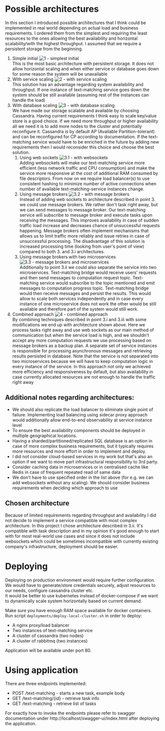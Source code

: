 # Possible architectures

In this section I introduced possible architectures that I think could be implemented in real world depending on actual
load and
business requirements. I ordered them from the simplest and requiring the least resources to the ones allowing the best
availability and horizontal scalability/with the highest throughput. I assumed that we require a persistent storage from
the beginning.

1. Simple initial
   ![1 - simplest initial](possibleArchitectures/1-simple-initial.png)<br/>
   This is the most basic architecture with persistent storage. It does not allow horizontal scaling and when either
   service or database goes down for some reason the system will be unavailable
2. With service scaling
   ![2 - with service scaling](possibleArchitectures/2-with-service-scaling.png)<br/>
   This solution has an advantage regarding system availability and throughput. If one instance of text-matching service
   goes down
   the system should be still available (assuming rest of the instances can handle the load)
3. With database scaling
   ![3 - with database scaling](possibleArchitectures/3-with-database-scaling.png)<br>
   We have made our storage scalable and available by choosing Cassandra. Having current requirements I think easy to
   scale key/value store is a good choice. If
   we need more throughput or higher availability all we need it is to add more nodes to the cluster and potentially
   reconfigure it. Cassandra is by default
   AP (Available Partition-tolerant) and can be reconfigured for CP according to documentation. If the text-matching
   service would have to be enriched in the
   future by adding new requirements then I would reconsider this choice and choose the best solution.
    1. Using web sockets
       ![3.1 - with websockets](possibleArchitectures/3.1-with-web-sockets.png)<br/>
       Adding websockets will make our text-matching service more efficient (less network traffic and CPU consumption)
       and make the service more
       responsive at the cost of additional RAM consumed by file descriptors. From now on we require load balancer(s) to
       use consistent hashing to
       minimize number of active connections when number of available text-matching-service instances change.
    2. Using message brokers
       ![3.2 - with message brokers](possibleArchitectures/3.2-with-message-brokers.png)<br/>
       Instead of adding web sockets to architecture described in point 3. we could use message brokers. We rather don't
       task right away, but we
       can send messages to message broker. Our text-matching service will subscribe to message broker and execute tasks
       upon receiving the messages.
       This improves availability in case of sudden traffic load increase and decreases chance of unsuccessful requests
       happening. Message brokers
       often implement mechanisms that allows us to limit traffic more reliably and issue retries in case of
       unsuccessful processing. The disadvantage of this
       solution is increased processing time (looking from user's point of view) compared to both 3. and 3.i
       architectures.
    3. Using message brokers with two microservices
       ![3.3 - message brokers and microservices](possibleArchitectures/3.3-message-brokers-microservices.png)<br/>
       Additionally to point 3.ii we could also separate the service into two microservices. Text-matching bridge would
       receive users' requests and then send
       messages to computation request topic. Text-matching service would subscribe to the topic mentioned and emit
       messages to computation progress topic.
       Text-matching bridge would then receive messages and persist the results. This would allow to scale both services
       independently and in case every
       instance of
       one microservice does not work the other would be still available and therefore part of the system would still
       work.
4. Combined approach
   ![4 - combined approach](possibleArchitectures/4-combined-approach.png)<br/>
   By combining techniques described in point 3.i and 3.iii with some modifications we end up with architecture shown
   above. Here we process tasks right away and
   use web sockets as our main method of communication but when the service load is high, and we shouldn't accept any
   more computation requests we use
   processing based on message brokers as a backup plan. A separate set of service instances is responsible for
   processing asynchronous messages and retrieving
   results persisted in database. Note that the service is not separated into two microservices because we will have to
   keep computation logic in every instance
   of the service. In this approach not only we achieved more efficiency and responsiveness by default, but also
   availability in case currently allocated
   resources are not enough to handle the traffic right away

## Additional notes regarding architectures:

- We should also replicate the load balancer to eliminate single point of failure.
  Implementing load balancing using sidecar proxy approach would additionally allow end-to-end observability at service
  instance level
- To ensure the best availability components should be deployed in multiple geographical locations.
- Having a sharded/partitioned/replicated SQL database is an option in case of more complex business requirements, but
  it typically requires more
  resources and more effort in order to implement and deploy.
- I did not consider cloud-based services in my work but that's also an option if we want to move part infrastructural
  responsibility to 3rd party.
- Consider caching data in microservices or in centralised cache like Redis in case of frequent repeated read of same
  data
- We don't have to use specified order in the list above (for e.g. we can add websockets without any scaling). We should
  consider business requirements when
  deciding which approach to use

## Chosen architecture

Because of limited requirements regarding throughput and availability I did not decide to implement a service compatible
with most complex architecture. In this
project I chose architecture described in 3.ii. It's compatible with task description and in my opinion it's good enough
to start with for most real-world use cases and since it does not include
websockets which could be sometimes incompatible with currently existing company's infrastructure, deployment should be
easier.

# Deploying

Deploying on production environment would require further configuration. We would have to generate/store credentials
securely, adjust resources to our needs, configure cassandra cluster etc.  
It would be better to use kubernetes instead of docker-compose if we want to dynamically scale system horizontally based
on current demand.

Make sure you have enough RAM space available for docker containers. Run script `deployments/deploy-local-cluster.sh` in
order to deploy:

- A nginx proxy/load balancer
- Two instances of text-matching service
- A cluster of cassandra (two nodes)
- A cluster of rabbitmq (two instances)

Application will be available under port 80.

# Using application

There are three endpoints implemented:

- POST /text-matching - starts a new task, example body
- GET /text-matching/{id} - retrieve task info
- GET /text-matching - retrieve list of tasks

For exactly how to invoke the endpoints please refer to swagger documentation
under http://localhost/swagger-ui/index.html after deploying the application. 
